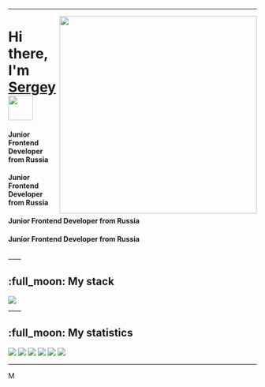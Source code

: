____
<div >
  <img align="right" src="https://user-images.githubusercontent.com/94468513/163495231-e2d77aaa-1dae-4956-b4b3-c5edc1d0b8a6.gif" width="400"/>
</div>

<h1>Hi there, I'm <a href="#">Sergey</a> 
  <img src="https://github.com/blackcater/blackcater/raw/main/images/Hi.gif" height="50"/></h1>
<h4 align="left">Junior Frontend Developer from Russia</h4>
<h4 align="left">Junior Frontend Developer from Russia</h4>
<h4 align="left">Junior Frontend Developer from Russia</h4>
<h4 align="left">Junior Frontend Developer from Russia</h4>
____

<h2> :full_moon: My stack</h2>
<div>
  <img src="https://user-images.githubusercontent.com/94468513/163494887-baa81aac-14be-40e6-9978-7106327c5658.png" height="auto"/></h1>
</div>
____

<h2> :full_moon: My statistics</h2>

![](https://github-profile-summary-cards.vercel.app/api/cards/profile-details?username=BaturinSS&theme=solarized_dark)
![](https://github-profile-summary-cards.vercel.app/api/cards/most-commit-language?username=BaturinSS&theme=solarized_dark)
![](https://github-profile-summary-cards.vercel.app/api/cards/repos-per-language?username=BaturinSS&theme=solarized_dark)
![](https://github-profile-summary-cards.vercel.app/api/cards/stats?username=BaturinSS&theme=solarized_dark)
![](https://github-profile-summary-cards.vercel.app/api/cards/productive-time?username=BaturinSS&theme=solarized_dark)
![](https://komarev.com/ghpvc/?username=BaturinSS)
____
	
&#924;
